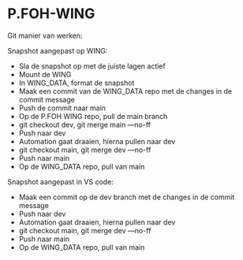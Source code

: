 # P.FOH-WING

Git manier van werken:

Snapshot aangepast op WING:

- Sla de snapshot op met de juiste lagen actief
- Mount de WING
- In WING_DATA, format de snapshot
- Maak een commit van de WING_DATA repo met de changes in de commit message
- Push de commit naar main
- Op de P.FOH WING repo, pull de main branch
- git checkout dev, git merge main —no-ff
- Push naar dev
- Automation gaat draaien, hierna pullen naar dev
- git checkout main, git merge dev —no-ff
- Push naar main
- Op de WING_DATA repo, pull van main

Snapshot aangepast in VS code:
- Maak een commit op de dev branch met de changes in de commit message
- Push naar dev
- Automation gaat draaien, hierna pullen naar dev
- git checkout main, git merge dev —no-ff
- Push naar main
- Op de WING_DATA repo, pull van main
